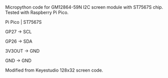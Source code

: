 Micropython code for GM12864-59N I2C screen module with ST7567S chip. Tested with Raspberry Pi Pico.


Pi Pico  |  ST7567S

GP27  ->  SCL

GP26  ->  SDA

3V3OUT  ->  GND

GND  ->  GND

Modified from Keyestudio 128x32 screen code.
